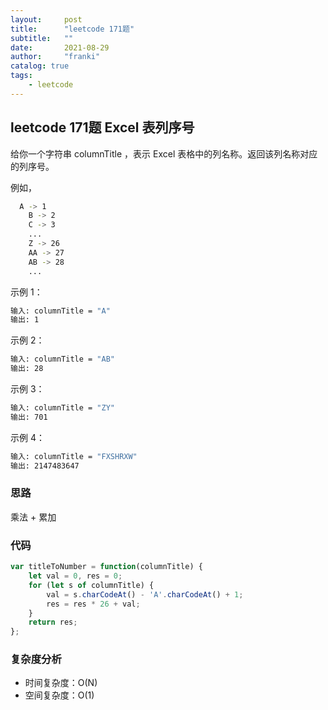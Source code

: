 ```yaml
---
layout:     post
title:      "leetcode 171题"
subtitle:   ""
date:       2021-08-29
author:     "franki"
catalog: true
tags:
    - leetcode
---
```


## leetcode 171题  Excel 表列序号

给你一个字符串 columnTitle ，表示 Excel 表格中的列名称。返回该列名称对应的列序号。

例如，

```bash
  A -> 1
    B -> 2
    C -> 3
    ...
    Z -> 26
    AA -> 27
    AB -> 28 
    ...
```

示例 1：

```bash
输入: columnTitle = "A"
输出: 1
```

示例 2：

```bash
输入: columnTitle = "AB"
输出: 28
```

示例 3：

```bash
输入: columnTitle = "ZY"
输出: 701
```

示例 4：

```bash
输入: columnTitle = "FXSHRXW"
输出: 2147483647
```

### 思路

乘法 + 累加

### 代码

```js
var titleToNumber = function(columnTitle) {
    let val = 0, res = 0;
    for (let s of columnTitle) {
        val = s.charCodeAt() - 'A'.charCodeAt() + 1;
        res = res * 26 + val;
    }
    return res;
};
```

### 复杂度分析

- 时间复杂度：O(N)
- 空间复杂度：O(1)
